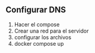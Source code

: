 ## Configurar DNS
1. Hacer el compose
2. Crear una red para el servidor
3. configurar los archivos
4. docker compose up